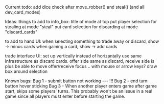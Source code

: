 Current todo:
    add dice check after move_robber() and steal() (and all dev_card_modes)



Ideas:
things to add to info_box:
    title of mode at top
    put player selection for stealing at mode "steal"
    put card selection for discarding at mode "discard_cards"

to add to hand UI:
    when selecting something to trade away or discard, show -> minus cards
        when gaining a card, show -> add cards

trade interface UI:
    set up vertically instead of horizantally
    use same infrastructure as discard cards. offer side same as discard, receive side is plus
    be able to move offer/receive focus .. with mouse or arrow keys?
    draw box around selection




Known bugs:
Bug 1 - submit button not working --- !!!
Bug 2 - end turn button hover sticking
Bug 3 - When another player enters game after game start, skips some players' turns. This probably won't be an issue in a real game since all players must enter before starting the game.


